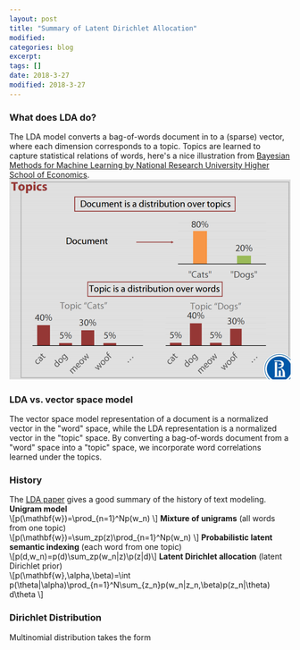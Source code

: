 ```yaml
---
layout: post
title: "Summary of Latent Dirichlet Allocation"
modified:
categories: blog
excerpt:
tags: []
date: 2018-3-27
modified: 2018-3-27
---
```


### What does LDA do?  
The LDA model converts a bag-of-words document in to a (sparse) vector, where each dimension corresponds to a topic.
Topics are learned to capture statistical relations of words, here's a nice illustration from [Bayesian Methods for Machine Learning
by National Research University Higher School of Economics](https://www.coursera.org/learn/bayesian-methods-in-machine-learning/home/welcome).
![lda](https://raw.githubusercontent.com/dontloo/dontloo.github.io/master/images/lda1.png)  

### LDA vs. vector space model  
The vector space model representation of a document is a normalized vector in the "word" space, 
while the LDA representation is a normalized vector in the "topic" space.
By converting a bag-of-words document from a "word" space into a "topic" space, we incorporate word correlations learned under the topics.

### History
The [LDA paper](http://www.jmlr.org/papers/volume3/blei03a/blei03a.pdf) gives a good summary of the history of text modeling.  
**Unigram model**  
\\[p(\mathbf{w})=\prod_{n=1}^Np(w_n) \\]
**Mixture of unigrams**  (all words from one topic)  
\\[p(\mathbf{w})=\sum_zp(z)\prod_{n=1}^Np(w_n) \\]
**Probabilistic latent semantic indexing**  (each word from one topic)  
\\[p(d,w_n)=p(d)\sum_zp(w_n|z)\p(z|d)\\]
**Latent Dirichlet allocation**  (latent Dirichlet prior)  
\\[p(\mathbf{w},\alpha,\beta)=\int p(\theta|\alpha)\prod_{n=1}^N\sum_{z_n}p(w_n|z_n,\beta)p(z_n|\theta) d\theta \\]

### Dirichlet Distribution
Multinomial distribution takes the form
